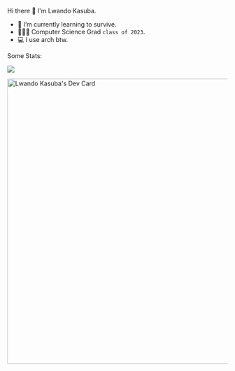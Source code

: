 Hi there 👋 I'm Lwando Kasuba.
- 🌱 I’m currently learning to survive.
- 👨🏾‍💻 Computer Science Grad `class of 2023`.
- 💻 I use arch btw.

Some Stats:

![](https://github-readme-streak-stats.herokuapp.com/?user=lwandokasuba&theme=radical&hide_border=false)

<a href="https://app.daily.dev/lwandokasuba"><img src="https://api.daily.dev/devcards/v2/PHKEJV2OFDlCnFkAjPsPD.png?r=90e&type=wide" width="652" alt="Lwando Kasuba's Dev Card"/></a>

<!--
![](https://wakatime.com/share/@90b76d0a-3f7a-436c-aded-f682e79672a5/39196048-5185-408e-b668-a392940fffee.svg)
-->
